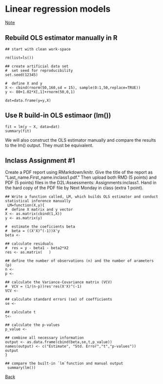 # Linear regression models




[Note](https://younghhk.github.io/STAT_COMP/M2_Linear.html#1)


## Rebuild OLS estimator manually in R

```{r}
## start with clean work-space

rm(list=ls())
 
## create artificial data set
#  set seed for reproducibility
set.seed(12345)
 
#  define X and y
X <- cbind(rnorm(50,160,sd = 15), sample(0:1,50,replace=TRUE))
y <- 80+1.02*X[,1]+rnorm(50,0,1)
 
dat=data.frame(y=y,X) 
```



## Use R build-in OLS estimaor (lm())
```{r,eval=FALSE}
fit = lm(y ~ X, data=dat)
summary(fit)
```

We will also construct the OLS estimator manually and compare the results to the lm() output.
They must be  equivalent.

## Inclass Assignment #1

Create a PDF report using RMarkdown/knitr. Give the title of the report as "Last_name.First_name.inclass1.pdf."
Then upload both RMD (5 points) and PDF (5 points) files in the D2L:Assessments: Assignments:inclass1.
Hand in the hard copy of the PDF file by Next Monday in class (extra 1 point).
```{r, eval=FALSE}
## Write a function called, LM, which builds OLS estimator and conduct statistical inference manually
 LM=function(X,y){
#  define X matrix and y vector
X <- as.matrix(cbind(1,X))
y <- as.matrix(y)
 
#  estimate the coeficients beta
#  beta = ((X'X)^(-1))X'y
beta <- 
 
## calculate residuals
#  res = y - beta1 - beta2*X2
res <- as.matrix(   )
 
## define the number of observations (n) and the number of arameters (p)
n <- 
p <- 
 
## calculate the Variance-Covariance matrix (VCV)
#  VCV = (1/(n-p))res'res(X'X)^(-1)
VCV <-
 
## calculate standard errors (se) of coefficients
se <- 
 
## calculate t
t<-

## calculate the p-values
p_value <- 

## combine all necessary information
output <- as.data.frame(cbind(beta,se,t,p_value))
names(output) <- c("Estimate", "Std. Error","t","p-values"))
output
}

## compare the built-in `lm`function and manual output
 summary(lm())  
```


[Back](https://github.com/younghhk/STAT_COMP/)

